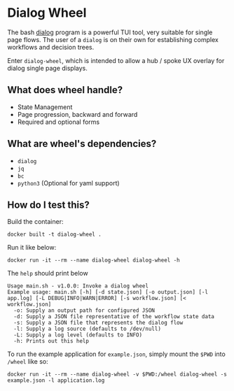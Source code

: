 # Dialog Wheel

The bash [dialog][1] program is a powerful TUI tool, very suitable for single
page flows. The user of a `dialog` is on their own for establishing complex
workflows and decision trees.

Enter `dialog-wheel`, which is intended to allow a hub / spoke UX overlay
for dialog single page displays.

## What does wheel handle?

- State Management
- Page progression, backward and forward
- Required and optional forms

## What are wheel's dependencies?

- `dialog`
- `jq`
- `bc`
- `python3` (Optional for yaml support)

## How do I test this?


Build the container:

```
docker built -t dialog-wheel .
```

Run it like below:
```
docker run -it --rm --name dialog-wheel dialog-wheel -h
```

The `help` should print below
```
Usage main.sh - v1.0.0: Invoke a dialog wheel
Example usage: main.sh [-h] [-d state.json] [-o output.json] [-l app.log] [-L DEBUG|INFO|WARN|ERROR] [-s workflow.json] [< workflow.json]
  -o: Supply an output path for configured JSON
  -d: Supply a JSON file representative of the workflow state data
  -s: Supply a JSON file that represents the dialog flow
  -l: Supply a log source (defaults to /dev/null)
  -L: Supply a log level (defaults to INFO)
  -h: Prints out this help
```

To run the example application for `example.json`, simply mount the `$PWD` into `/wheel` like so:

```
docker run -it --rm --name dialog-wheel -v $PWD:/wheel dialog-wheel -s example.json -l application.log
```

[1]: https://linuxcommand.org/lc3_adv_dialog.php
